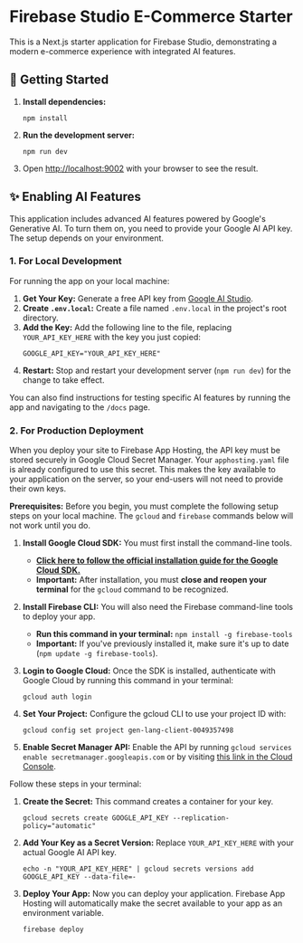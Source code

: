 
# Firebase Studio E-Commerce Starter

This is a Next.js starter application for Firebase Studio, demonstrating a modern e-commerce experience with integrated AI features.

## 🚀 Getting Started

1.  **Install dependencies:**
    ```
    npm install
    ```

2.  **Run the development server:**
    ```
    npm run dev
    ```

3.  Open [http://localhost:9002](http://localhost:9002) with your browser to see the result.

## ✨ Enabling AI Features

This application includes advanced AI features powered by Google's Generative AI. To turn them on, you need to provide your Google AI API key. The setup depends on your environment.

### 1. For Local Development

For running the app on your local machine:

1.  **Get Your Key:** Generate a free API key from [Google AI Studio](https://aistudio.google.com/app/apikey).
2.  **Create `.env.local`:** Create a file named `.env.local` in the project's root directory.
3.  **Add the Key:** Add the following line to the file, replacing `YOUR_API_KEY_HERE` with the key you just copied:
    ```env
    GOOGLE_API_KEY="YOUR_API_KEY_HERE"
    ```
4.  **Restart:** Stop and restart your development server (`npm run dev`) for the change to take effect.

You can also find instructions for testing specific AI features by running the app and navigating to the `/docs` page.

### 2. For Production Deployment

When you deploy your site to Firebase App Hosting, the API key must be stored securely in Google Cloud Secret Manager. Your `apphosting.yaml` file is already configured to use this secret. This makes the key available to your application on the server, so your end-users will not need to provide their own keys.

**Prerequisites:**
Before you begin, you must complete the following setup steps on your local machine. The `gcloud` and `firebase` commands below will not work until you do.

1.  **Install Google Cloud SDK:** You must first install the command-line tools.
    - [**Click here to follow the official installation guide for the Google Cloud SDK.**](https://cloud.google.com/sdk/docs/install)
    - **Important:** After installation, you must **close and reopen your terminal** for the `gcloud` command to be recognized.

2.  **Install Firebase CLI:** You will also need the Firebase command-line tools to deploy your app.
    - **Run this command in your terminal:** `npm install -g firebase-tools`
    - **Important:** If you've previously installed it, make sure it's up to date (`npm update -g firebase-tools`).

3.  **Login to Google Cloud:** Once the SDK is installed, authenticate with Google Cloud by running this command in your terminal:
    ```
    gcloud auth login
    ```

4.  **Set Your Project:** Configure the gcloud CLI to use your project ID with:
    ```
    gcloud config set project gen-lang-client-0049357498
    ```
5.  **Enable Secret Manager API:** Enable the API by running `gcloud services enable secretmanager.googleapis.com` or by visiting [this link in the Cloud Console](https://console.cloud.google.com/apis/library/secretmanager.googleapis.com).

Follow these steps in your terminal:

1.  **Create the Secret:** This command creates a container for your key.
    ```
    gcloud secrets create GOOGLE_API_KEY --replication-policy="automatic"
    ```
2.  **Add Your Key as a Secret Version:** Replace `YOUR_API_KEY_HERE` with your actual Google AI API key.
    ```
    echo -n "YOUR_API_KEY_HERE" | gcloud secrets versions add GOOGLE_API_KEY --data-file=-
    ```
3.  **Deploy Your App:** Now you can deploy your application. Firebase App Hosting will automatically make the secret available to your app as an environment variable.
    ```
    firebase deploy
    ```
